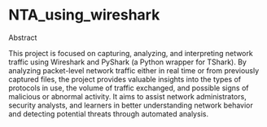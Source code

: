 # NTA_using_wireshark
Abstract

This project is focused on capturing, analyzing, and interpreting network traffic using Wireshark and PyShark (a Python wrapper for TShark). By analyzing packet-level network traffic either in real time or from previously captured files, the project provides valuable insights into the types of protocols in use, the volume of traffic exchanged, and possible signs of malicious or abnormal activity. It aims to assist network administrators, security analysts, and learners in better understanding network behavior and detecting potential threats through automated analysis.
